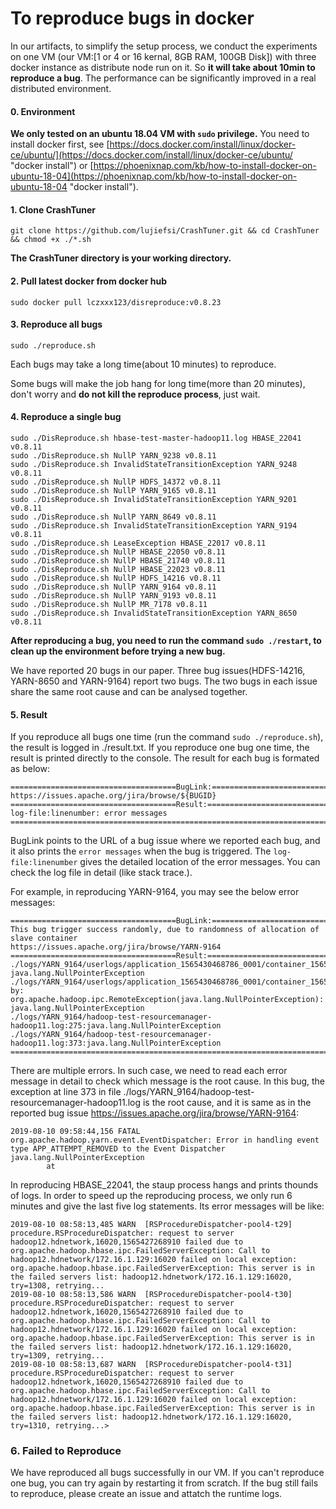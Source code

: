 # To reproduce bugs in docker

In our artifacts, to simplify the setup process, we conduct the experiments on one VM (our VM:[1 or 4 or 16 kernal, 8GB RAM, 100GB Disk]) with three docker instance as distribute node run on it. So **it will take about 10min to reproduce a bug**.  The performance can be significantly improved in a real distributed environment.  
#### 0. Environment
**We only tested on an ubuntu 18.04 VM with `sudo` privilege.**
You need to install docker first, see [https://docs.docker.com/install/linux/docker-ce/ubuntu/](https://docs.docker.com/install/linux/docker-ce/ubuntu/ "docker install") or [https://phoenixnap.com/kb/how-to-install-docker-on-ubuntu-18-04](https://phoenixnap.com/kb/how-to-install-docker-on-ubuntu-18-04 "docker install").


#### 1. Clone CrashTuner
`git clone https://github.com/lujiefsi/CrashTuner.git && cd CrashTuner && chmod +x ./*.sh`

**The CrashTuner directory is your working directory.**
#### 2. Pull latest docker from docker hub
`sudo docker pull lczxxx123/disreproduce:v0.8.23`
#### 3. Reproduce all bugs 
`sudo ./reproduce.sh`

Each bugs may take a long time(about 10 minutes) to reproduce.

Some bugs will make the job hang for long time(more than 20 minutes), don't worry and **do not kill the reproduce process**, just wait.
#### 4. Reproduce a single bug

	sudo ./DisReproduce.sh hbase-test-master-hadoop11.log HBASE_22041 v0.8.11
	sudo ./DisReproduce.sh NullP YARN_9238 v0.8.11
	sudo ./DisReproduce.sh InvalidStateTransitionException YARN_9248 v0.8.11
	sudo ./DisReproduce.sh NullP HDFS_14372 v0.8.11
	sudo ./DisReproduce.sh NullP YARN_9165 v0.8.11
	sudo ./DisReproduce.sh InvalidStateTransitionException YARN_9201 v0.8.11
	sudo ./DisReproduce.sh NullP YARN_8649 v0.8.11
	sudo ./DisReproduce.sh InvalidStateTransitionException YARN_9194 v0.8.11
	sudo ./DisReproduce.sh LeaseException HBASE_22017 v0.8.11
	sudo ./DisReproduce.sh NullP HBASE_22050 v0.8.11
	sudo ./DisReproduce.sh NullP HBASE_21740 v0.8.11
	sudo ./DisReproduce.sh NullP HBASE_22023 v0.8.11
	sudo ./DisReproduce.sh NullP HDFS_14216 v0.8.11
	sudo ./DisReproduce.sh NullP YARN_9164 v0.8.11
	sudo ./DisReproduce.sh NullP YARN_9193 v0.8.11
	sudo ./DisReproduce.sh NullP MR_7178 v0.8.11
	sudo ./DisReproduce.sh InvalidStateTransitionException YARN_8650 v0.8.11

**After reproducing a bug, you need to run the command `sudo ./restart`, to clean up the environment before trying a new bug.**

We have reported 20 bugs in our paper. Three bug issues(HDFS-14216, YARN-8650 and YARN-9164) report two bugs. The two bugs in each issue share the same root cause and can be analysed together.

#### 5. Result
If you reproduce all bugs one time (run the command `sudo ./reproduce.sh`), the result is logged in ./result.txt.
If you reproduce one bug one time, the result is printed directly to the console.
The result for each bug is formated as below:

    =====================================BugLink:==========================================
    https://issues.apache.org/jira/browse/${BUGID}
    =====================================Result:===========================================
    log-file:linenumber: error messages
    =======================================================================================
	

BugLink points to the URL of a bug issue where we reported each bug, and it also prints the `error messages` when the bug is triggered. The `log-file:linenumber` gives the detailed location of the error messages. You can check the log file in detail (like stack trace.).

For example, in reproducing YARN-9164, you may see the below error messages:
```
=====================================BugLink:==========================================
This bug trigger success randomly, due to randomness of allocation of slave container
https://issues.apache.org/jira/browse/YARN-9164
=====================================Result:==========================================
./logs/YARN_9164/userlogs/application_1565430468786_0001/container_1565430468786_0001_01_000001/syslog:108:java.lang.NullPointerException: java.lang.NullPointerException
./logs/YARN_9164/userlogs/application_1565430468786_0001/container_1565430468786_0001_01_000001/syslog:150:Caused by: org.apache.hadoop.ipc.RemoteException(java.lang.NullPointerException): java.lang.NullPointerException
./logs/YARN_9164/hadoop-test-resourcemanager-hadoop11.log:275:java.lang.NullPointerException
./logs/YARN_9164/hadoop-test-resourcemanager-hadoop11.log:373:java.lang.NullPointerException
======================================================================================
```
There are multiple errors. In such case, we need to read each error message in detail to check which message is the root cause. In this bug, the exception at line 373 in file ./logs/YARN_9164/hadoop-test-resourcemanager-hadoop11.log is the root cause, and it is same as in the reported bug issue https://issues.apache.org/jira/browse/YARN-9164:
```
2019-08-10 09:58:44,156 FATAL org.apache.hadoop.yarn.event.EventDispatcher: Error in handling event type APP_ATTEMPT_REMOVED to the Event Dispatcher
java.lang.NullPointerException
        at 
```


In reproducing HBASE_22041, the staup process hangs and prints thounds of logs. In order to speed up the reproducing process, we only run 6 minutes and give the last five log statements. Its error messages will be like:
```
2019-08-10 08:58:13,485 WARN  [RSProcedureDispatcher-pool4-t29] procedure.RSProcedureDispatcher: request to server hadoop12.hdnetwork,16020,1565427268910 failed due to org.apache.hadoop.hbase.ipc.FailedServerException: Call to hadoop12.hdnetwork/172.16.1.129:16020 failed on local exception: org.apache.hadoop.hbase.ipc.FailedServerException: This server is in the failed servers list: hadoop12.hdnetwork/172.16.1.129:16020, try=1308, retrying...
2019-08-10 08:58:13,586 WARN  [RSProcedureDispatcher-pool4-t30] procedure.RSProcedureDispatcher: request to server hadoop12.hdnetwork,16020,1565427268910 failed due to org.apache.hadoop.hbase.ipc.FailedServerException: Call to hadoop12.hdnetwork/172.16.1.129:16020 failed on local exception: org.apache.hadoop.hbase.ipc.FailedServerException: This server is in the failed servers list: hadoop12.hdnetwork/172.16.1.129:16020, try=1309, retrying...
2019-08-10 08:58:13,687 WARN  [RSProcedureDispatcher-pool4-t31] procedure.RSProcedureDispatcher: request to server hadoop12.hdnetwork,16020,1565427268910 failed due to org.apache.hadoop.hbase.ipc.FailedServerException: Call to hadoop12.hdnetwork/172.16.1.129:16020 failed on local exception: org.apache.hadoop.hbase.ipc.FailedServerException: This server is in the failed servers list: hadoop12.hdnetwork/172.16.1.129:16020, try=1310, retrying...>
```

### 6. Failed to Reproduce
We have reproduced all bugs successfully in our VM. If you can't reproduce one bug, you can try again by restarting it from scratch. If the bug still fails to reproduce, please create an issue and attatch the runtime logs. 
